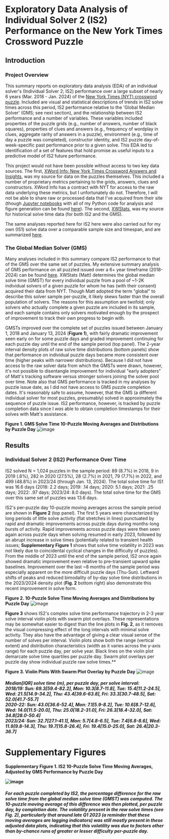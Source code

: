 
# Exploratory Data Analysis of Individual Solver 2 (IS2) Performance on the New York Times Crossword Puzzle
 
 ## Introduction

### Project Overview
This summary reports on exploratory data analysis (EDA) of an individual solver's (Individual Solver 2; IS2) performance over a large subset of nearly 6 years (Mar. 2018 - Jan. 2024) of the [New York Times (NYT) crossword puzzle](https://www.nytimes.com/crosswords). Included are visual and statistical descriptions of trends in IS2 solve times across this period, IS2 performance relative to the 'Global Median Solver' (GMS; see next section), and the relationship between IS2 performance and a number of variables. These variables included properties of the puzzle grids (e.g., number of answers, number of black squares), properties of clues and answers (e.g., frequency of wordplay in clues, aggregate rarity of answers in a puzzle), environment (e.g., time of day a puzzle was completed), constructor identity, and IS2 puzzle day-of-week-specific past performance prior to a given solve. This EDA led to identification of a set of features that hold promise as useful inputs to a predictive model of IS2 future performance.

This project would not have been possible without access to two key data sources. The first, [XWord Info: New York Times Crossword Answers and Insights](https://www.xwordinfo.com/), was my source for data on the puzzles themselves. This included a number of proprietary metrics pertaining to the grids, answers, clues and constructors. XWord Info has a contract with NYT for access to the raw data underlying these metrics, but I unfortunately do not. Therefore, I will not be able to share raw or processed data that I've acquired from their site (though [Jupyter notebooks](https://jupyter.org/) with all of my Python code for analysis and figure generation can be found [here](https://github.com/ursus-maritimus-714/NYT-XWord-EDA-Individual-Solver-2/tree/main/notebooks)). The second, [XWStats](xwstats.com), was my source for historical solve time data (for both IS2 and the GMS). 

The same analyses reported here for IS2 here were also carried out for my own (IS1) solve data over a comparable sample size and timespan, and are summarized [here](https://github.com/ursus-maritimus-714/NYT-XWord-EDA-Individual-Solver-1?tab=readme-ov-file#readme).

### The Global Median Solver (GMS)

Many analyses included in this summary compare IS2 performance to that of the GMS over the same set of puzzles. My extensive summary analysis of GMS performance on all puzzled issued over a 6+ year timeframe (2018-2024) can be found [here](https://github.com/ursus-maritimus-714/NYT-XWord-EDA-Global-Median-Solver?tab=readme-ov-file#readme). XWStats (Matt) determines the global median solve time (GMST) for every individual puzzle from a pool of ~1-2K individual solvers of a given puzzle for whom he has (with their consent) acquired their data from NYT. Though Matt adopted the term "global" to describe this solver sample per-puzzle, it likely skews faster than the overall population of solvers. The reasons for this assumption are twofold; only solvers who actually complete a given puzzle are included in its sample, and each sample contains only solvers motivated enough by the prospect of improvement to track their own progress to begin with. 

GMSTs improved over the complete set of puzzles issued between January 1, 2018 and January 13, 2024 (**Figure 1**), with fairly dramatic improvement seen early on for some puzzle days and graded improvement continuing for each puzzle day until the end of the sample period (top panel). The 2-year interval density plots of raw solve time distributions (bottom panels) show that performance on individual puzzle days became more consistent over time (higher peaks with narrower distributions). Because I did not have access to the raw solver data from which the GMSTs were drawn, however, it's not possible to disentangle improvement for individual "early adopters" of Matt's tracking software versus stronger solvers joining the solver pool over time. Note also that GMS performance is tracked in my analyses by puzzle issue date, as I did not have access to GMS puzzle completion dates. It's reasonably safe to assume, however, that the GMS (a different individual solver for most puzzles, presumably) solved in approximately the sequence of puzzle issue. IS2 performance, however, is tracked by puzzle completion data since I *was* able to obtain completion timestamps for their solves with Matt's assistance.  

**Figure 1. GMS Solve Time 10-Puzzle Moving Averages and Distributions by Puzzle Day**
![image](https://github.com/ursus-maritimus-714/NYT-XWord-EDA-Individual-Solver-2/assets/90933302/0c05e987-716c-47a9-bd79-9514479fb1b5)

## Results
### Individual Solver 2 (IS2) Performance Over Time

IS2 solved N = 1,024 puzzles in the sample period: 89 (8.7%) in 2018, 9 in 2019 (.8%), 282 in 2020 (27.5%), 28 (2.7%) in 2021, 79 (7.7%) in 2022, and 499 (48.8%) in 2023/24 (through Jan. 13, 2024). The total solve time for IS1 was 16.6 days (2018: 2.2 days; 2019: .14 days; 2020: 5.1 days; 2021: .25 days; 2022: .97 days; 2023/24: 8.0 days). The total solve time for the GMS over this same set of puzzles was 13.6 days. 

IS2's per-puzzle day 10-puzzle moving averages across the sample period are shown in **Figure 2** (top panel). The first 5 years were characterized by long periods of little solve activity (flat stretches in lines) punctuated by rapid and dramatic improvements across puzzle days during months-long bursts of activity. Rapid improvements across puzzle days were then seen again across puzzle days when solving resumed in early 2023, followed by an abrupt increase in solve times (potentially related to transient health issues; **Supplementary Figure 1** shows that solve time volatility in 2023 was *not* likely due to coincidental cyclical changes in the difficulty of puzzles). From the middle of 2023 until the end of the sample period, IS2 once again showed dramatic improvement even relative to pre-transient upward spike baselines. Improvement over the last ~8 months of the sample period was especially apparent on the more difficult puzzle days (Thu-Sun). Leftward shifts of peaks and reduced bimodality of by-day solve time distributions in the 2023/2024 density plot (**Fig. 2** bottom right) also demonstrate this recent improvement in solve form. 

**Figure 2. 10-Puzzle Solve Time Moving Averages and Distributions by Puzzle Day**
![image](https://github.com/ursus-maritimus-714/NYT-XWord-EDA-Individual-Solver-2/assets/90933302/b0bfe922-8742-40a1-80f6-d132bd105614)


**Figure 3** shows IS2's complex solve time performance trajectory in 2-3 year solve interval violin plots with swarm plot overlays. These representations may be somewhat easier to digest than the line plots in **Fig. 2**, as it removes the visual compressing effect of the long intervals with minimal solve activity. They also have the advantage of giving a clear visual sense of the number of solves per interval. Violin plots show both the range (vertical extent) and distribution characteristics (width as it varies across the y-axis range) for each puzzle day, per solve year. Black lines on the violin plot demarcate solve time quartiles per puzzle day. Swarm plot overlays per puzzle day show individual puzzle raw solve times.**   

**Figure 3. Violin Plots With Swarm Plot Overlay by Puzzle Day**
![image](https://github.com/ursus-maritimus-714/NYT-XWord-EDA-Individual-Solver-2/assets/90933302/f783bca2-b950-4449-aaf5-d27039787bbd)

*<h5>Median[IQR] solve time (m), per puzzle day, per solve interval:*<br>
*2018/19: Sun: 69.3[59.4-82.2], Mon: 10.3[8.7-11.8], Tue: 15.4[11.2-24.5], Wed: 21.5[14.9-34.2], Thu: 43.4[39.6-63.8], Fri: 33.3[30.7-48.5], Sat: 52.0[41.7-55.7]*<br>
*2020-22: Sun: 43.0[36.6-52.4], Mon: 7.1[5.9-8.2], Tue: 10.6[8.7-12.6], Wed: 14.0[11.5-20.0], Thu: 25.0[18.2-31.0], Fri: 26.3[18.4-32.0], Sat: 34.8[28.0-50.4]*<br>
*2023/24: Sun: 32.7[27.1-41.1], Mon: 5.7[4.8-6.5], Tue: 7.4[6.8-8.6],   Wed: 11.9[9.8-14.3], Thu: 19.7[15.8-26.4], Fri: 19.4[15.0-25.0], Sat: 26.4[20.3-36.7]*<br>




# Supplementary Figures

**<h4>Supplementary Figure 1. IS2 10-Puzzle Solve Time Moving Averages, Adjusted by GMS Performance by Puzzle Day** 

![image](https://github.com/ursus-maritimus-714/NYT-XWord-EDA-Individual-Solver-2/assets/90933302/5e98e0de-2304-48eb-9ad1-60d81fb251ca)
*<h5>For each puzzle completed by IS2, the percentage difference for the raw solve time from the global median solve time (GMST) was computed. The 10-puzzle moving average of this difference was then plotted, per puzzle day, by completion date. The volatility present in the raw solve times (see **Fig. 2**), particularly that around late Q1 2023 (a reminder that these moving averages are lagging indicators) was still mostly present in these adjusted data plots, indicating that this volatility was due to factors other than by-chance runs of greater or lesser difficulty per-puzzle day.*

